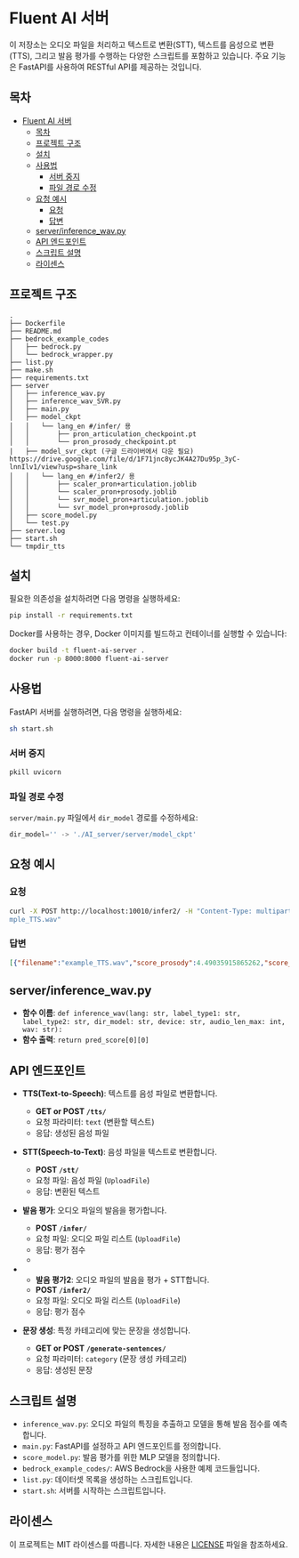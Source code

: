 # Fluent AI 서버

이 저장소는 오디오 파일을 처리하고 텍스트로 변환(STT), 텍스트를 음성으로 변환(TTS), 그리고 발음 평가를 수행하는 다양한 스크립트를 포함하고 있습니다. 주요 기능은 FastAPI를 사용하여 RESTful API를 제공하는 것입니다.

## 목차

- [Fluent AI 서버](#fluent-ai-서버)
  - [목차](#목차)
  - [프로젝트 구조](#프로젝트-구조)
  - [설치](#설치)
  - [사용법](#사용법)
    - [서버 중지](#서버-중지)
    - [파일 경로 수정](#파일-경로-수정)
  - [요청 예시](#요청-예시)
    - [요청](#요청)
    - [답변](#답변)
  - [server/inference\_wav.py](#serverinference_wavpy)
  - [API 엔드포인트](#api-엔드포인트)
  - [스크립트 설명](#스크립트-설명)
  - [라이센스](#라이센스)

## 프로젝트 구조

```
.
├── Dockerfile
├── README.md
├── bedrock_example_codes
│   ├── bedrock.py
│   └── bedrock_wrapper.py
├── list.py
├── make.sh
├── requirements.txt
├── server
│   ├── inference_wav.py
│   ├── inference_wav_SVR.py
│   ├── main.py
│   ├── model_ckpt
│   │   └── lang_en #/infer/ 용
│   │       ├── pron_articulation_checkpoint.pt
│   │       └── pron_prosody_checkpoint.pt
|   ├── model_svr_ckpt (구글 드라이버에서 다운 필요) https://drive.google.com/file/d/1F71jnc8ycJK4A27Du95p_3yC-lnnIlv1/view?usp=share_link
│   │   └── lang_en #/infer2/ 용
│   │       ├── scaler_pron+articulation.joblib  
│   │       └── scaler_pron+prosody.joblib  
│   │       └── svr_model_pron+articulation.joblib  
│   │       └── svr_model_pron+prosody.joblib
│   ├── score_model.py
│   └── test.py
├── server.log
├── start.sh
└── tmpdir_tts
```

## 설치

필요한 의존성을 설치하려면 다음 명령을 실행하세요:

```bash
pip install -r requirements.txt
```

Docker를 사용하는 경우, Docker 이미지를 빌드하고 컨테이너를 실행할 수 있습니다:

```bash
docker build -t fluent-ai-server .
docker run -p 8000:8000 fluent-ai-server
```

## 사용법

FastAPI 서버를 실행하려면, 다음 명령을 실행하세요:

```bash
sh start.sh
```

### 서버 중지

```bash
pkill uvicorn
```

### 파일 경로 수정

`server/main.py` 파일에서 `dir_model` 경로를 수정하세요:

```python
dir_model='' -> './AI_server/server/model_ckpt'
```

## 요청 예시

### 요청

```bash
curl -X POST http://localhost:10010/infer2/ -H "Content-Type: multipart/form-data" -F "files=@/home/ec2-user/AI_server/server/exa
mple_TTS.wav"
```

### 답변

```json
[{"filename":"example_TTS.wav","score_prosody":4.49035915865262,"score_articulation":4.49035915865262,"total_score":8.98071831730524,"transcription":"DID HE WRITE STORIES WHEN HE WAS YOUNGER I THINK HE USED TO WRITE NOVELS"}]
```

## server/inference_wav.py

- **함수 이름**: `def inference_wav(lang: str, label_type1: str, label_type2: str, dir_model: str, device: str, audio_len_max: int, wav: str):`
- **함수 출력**: `return pred_score[0][0]`

## API 엔드포인트

- **TTS(Text-to-Speech)**: 텍스트를 음성 파일로 변환합니다.
  - **GET or POST `/tts/`**
  - 요청 파라미터: `text` (변환할 텍스트)
  - 응답: 생성된 음성 파일

- **STT(Speech-to-Text)**: 음성 파일을 텍스트로 변환합니다.
  - **POST `/stt/`**
  - 요청 파일: 음성 파일 (`UploadFile`)
  - 응답: 변환된 텍스트

- **발음 평가**: 오디오 파일의 발음을 평가합니다.
  - **POST `/infer/`**
  - 요청 파일: 오디오 파일 리스트 (`UploadFile`)
  - 응답: 평가 점수
  - 
- - **발음 평가2**: 오디오 파일의 발음을 평가 + STT합니다.
  - **POST `/infer2/`**
  - 요청 파일: 오디오 파일 리스트 (`UploadFile`)
  - 응답: 평가 점수  

- **문장 생성**: 특정 카테고리에 맞는 문장을 생성합니다.
  - **GET or POST `/generate-sentences/`**
  - 요청 파라미터: `category` (문장 생성 카테고리)
  - 응답: 생성된 문장

## 스크립트 설명

- `inference_wav.py`: 오디오 파일의 특징을 추출하고 모델을 통해 발음 점수를 예측합니다.
- `main.py`: FastAPI를 설정하고 API 엔드포인트를 정의합니다.
- `score_model.py`: 발음 평가를 위한 MLP 모델을 정의합니다.
- `bedrock_example_codes/`: AWS Bedrock을 사용한 예제 코드들입니다.
- `list.py`: 데이터셋 목록을 생성하는 스크립트입니다.
- `start.sh`: 서버를 시작하는 스크립트입니다.


## 라이센스

이 프로젝트는 MIT 라이센스를 따릅니다. 자세한 내용은 [LICENSE](LICENSE) 파일을 참조하세요.
